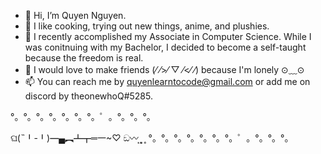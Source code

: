 - 👋 Hi, I’m Quyen Nguyen.
- 👀 I like cooking, trying out new things, anime, and plushies.
- 🌱 I recently accomplished my Associate in Computer Science. While I was conitnuing with my Bachelor, I decided to become a self-taught because the freedom is real.
- 💞️ I would love to make friends (⁄ ⁄>⁄ ▽ ⁄<⁄ ⁄) because I'm lonely ⊙﹏⊙
- 📫 You can reach me by quyenlearntocode@gmail.com or add me on discord by theonewhoQ#5285.

°。°。°。°。°。°。°。゜。°。°。°。

ଘ(˵╹-╹)━▄︻┻┳═一~♡︎                        ඞ〰
͙ ͙۪۪̥ ͙ 
°。°。°。°。°。°。°。゜。°。°。°。
